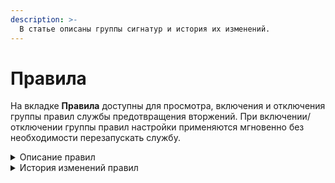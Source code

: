 ```yaml
---
description: >-
  В статье описаны группы сигнатур и история их изменений.
---
```


# Правила

На вкладке **Правила** доступны для просмотра, включения и отключения группы правил службы предотвращения вторжений. При включении/отключении группы правил настройки применяются мгновенно без необходимости перезапускать службу.

<details>

<summary>Описание правил</summary>

- **DNS поверх HTTPS** - обнаруживает/блокирует попытки сокрытия DNS-запросов по седьмому уровню TLS/SSL;

- **GeoIP Страны Восточной Европы** - обнаруживает/блокирует попытки доступа к IP-адресам, основываясь на базе данных MaxMind's GeoIP databases;

- **SSL-сертификаты, используемые вредоносным ПО и ботнетами** - обнаруживает/блокирует связь с командными центрами злоумышленников (С2);

- **Авторизация с подозрительным логином**;

- **Анонимайзеры** - обнаруживает/блокирует анонимайзеры;

- **Атаки на получение прав пользователя** - обнаруживает/блокирует попытки получить учетные данные пользователя;

- **Атаки на получение привилегий администратора** - обнаруживает/блокирует попытки получить привилегии администратора;

- **Блокирование активности троянских программ** - обнаруживает/блокирует вредоносные трояны;

- **Блокирование атак** - обнаруживает/блокирует подозрительные IP-адреса (IP Reputation);

- **Блокирование крупных утечек информации** - обнаруживает/блокирует попытки получить данные и информацию;

- **Блокирование некорректных попыток получения привилегий пользователя** - обнаруживает/блокирует попытки получить привилегии пользователя;

- **Блокирование подозрительных RPС-запросов** - обнаруживает/блокирует удаленный вызов процедур (обычно используется для вызова удаленных функций на сервере, требующих результата действия);

- **Блокирование попыток запуска исполняемого кода** - обнаруживает/блокирует Remote Code Execution (RCE);

- **Блокирование утечек информации** - обнаруживает/блокирует попытки получить данные и информацию;

- **Запросы на скомпрометированные ресурсы** - обнаруживает/блокирует связи с командными центрами злоумышленников (С2);

- **Использование DNS-трафика для управления вредоносным ПО** - обнаруживает/блокирует связь с инфраструктурой управления и контроля (С2);

- **Нежелательное программное обеспечение** - обнаруживает/блокирует вредоносное ПО;

- **Неизвестный тип трафика** - обнаруживает/блокирует неопознанный/вредоносный трафик;

- **Нецелевое использование стандартных портов** - обнаруживает/блокирует использование стандартных портов в нелегитимных целях;

- **Обнаружение нарушений стандартов сетевых протоколов** - обнаруживает/блокирует обращения по нестандартным/прошитым протоколам;

- **Обнаружение подозрительной сетевой активности** - обнаруживает/блокирует аномалии или нестандартные действия легитимных пользователей в сети;

- **Обнаружение подозрительных команд** - обнаруживает/блокирует нестандартные команды, не характерные системам;

- **Обнаружение успешных краж учетных данных** - обнаруживает/блокирует кражи учетных данных;

- **Определение внешнего IP-адреса** - обнаруживает/блокирует попытки взаимодействия с инфраструктурой из внешних сетей;

- **Ошибки в сетевых протоколах** - обнаруживает/блокирует ошибки сетевых протоколов;

- **Подозрительное обращение к файлам** - обнаруживает/блокирует нестандартное обращение к файлам системы;

- **Попытки авторизации с логином и паролем по-умолчанию** - обнаруживает/блокирует попытки зайти под учетными данными с простыми паролями (аналогично Bruteforce);

- **Попытки использования социальной инженерии** - обнаруживает/блокирует "атаку на человека";

- **Попытки получения привилегий администратора** - обнаруживает/блокирует попытки повысить привилегии до администратора и полученить учетные данные администратора;

- **Попытки получения привилегий пользователя** - обнаруживает/блокирует попытки повысить привилегии и получить учетные данные пользователей;

- **Попытки получения системных файлов** - обнаруживает/блокирует системные конфигурации;

- **Попытки проведения DoS-атак** - обнаруживает/блокирует попытки провести атаки типа "отказ в обслуживании" (denial-of-service attack);

- **Попытки сканирования сети** - обнаруживает/блокирует сканирование сети;

- **Потенциально опасный трафик** - обнаруживает/блокирует зашифрованный или запутанный трафик, нестандартные запросы;

- **Пулы криптомайнеров** - обнаруживает/блокирует взаимодействие с сетями криптомайнеров и обращения для передачи нагрузки, которые криптомайнеры используют для майнинга;

- **Расширенная база правил (от Лаборатории Касперского)** - набор правил по обнаружению/блокировке от Лаборатории Касперского;

- **Телеметрия Windows** - обнаруживает/блокирует Телеметрию Windows;

- **Трафик устаревшего уязвимого ПО** - обнаруживает/блокирует связи с командными центрами злоумышленников (С2);

- **Управление вредоносным ПО** - обнаруживает/блокирует связь с инфраструктурой управления и контроля (С2), которую злоумышленники используют для управления зараженными устройствами и кражи конфиденциальных данных;

- **Целевое использование вредоносного ПО** - обнаруживает/блокирует вредоносное программное обеспечение;

- **Черный список IP-адресов** - обнаруживает/блокирует трафик к IP-адресам из баз safe-surf.ru и cinsarmy.com;

- **Эксплойты** - обнаруживает/блокирует использование уязвимостей систем (с идентификатором CVE-XXXX-XXXXX).

</details>

<details>

<summary>История изменений правил</summary>

**31.01.2024**
- Улучшена блокировка Hola VPN и Browsec VPN.

**14.12.2023**
- Оптимизированы правила блокировки анонимайзеров.

**11.12.2023**
- Удалена категория "Попытки выполнить системный вызов" из IPS.

**07.12.2023**
- Добавлены новые правила для Windows Telemetry;
- Не блокируется VPN-Browsec (добавлены новые правила для блокировки VPN-Browsec);
- Удалена категория Защита SMTP;
- Телеметрия Windows блокирует Skype (убраны 2 правила телеметрии, которые блокировали функции Skype).

**23.11.2023**
- Ошибка в формировании правил пула криптомайнеров (исправлена ошибка правил, блокирующая легитимные ресурсы по типу www.fr).

**31.10.2023**
- Удалено правило "ET EXPLOIT Cisco IOS XE Web Server Possible Authentication Bypass Attempt (CVE-2023-20198) (Outbound)" из-за некоректности обработки.

**30.10.2023**
- Удаление из обработки ET категории web-app-attack (Атаки на веб-приложения).

**12.10.2023**
- Удалена категория PT Open.

**02.10.2023** 
- Убраны устаревшие и/или неработающие правила.

**20.09.2023** 
- Оптимизация расширенных правил.

**21.07.2023** 
- Отключено правило, блокирующее вход в AD.

**21.06.2023**	 
* Исправление входа в Active Directory.

**05.06.2023**	 
* Улучшение блокировки криптомайнеров.

**30.05.2023**	 
* Улучшение блокировки DoH-запросов.

**17.05.2023**	 
* Добавлена блокировка эксплоита MSMQ-серверов (CVE-2023-21554).

**06.04.2023**	 
* Обновление черного списка;
* Обновление источников детектирования DoH.

**09.03.2023**	 
* Улучшение блокировки пулов криптомайнеров.

**06.03.2023**	 
* Оптимизация срабатывания правил.

**02.03.2023**	 
* Исправление работы FreeDNS;
* Улучшение блокировки TOR и анонимайзеров.

**01.03.2023**	 
* Исправление работы DropBox.

**21.02.2023**	 
* Обновление источников черного списка IP-адресов;
* Исправление работы Windows Store.

**13.02.2023**	 
* Добавлен список SSL-сертификатов вредоносного ПО.

**06.02.2023**	 
* Исправление доступа к Skype for Business.

**26.01.2023**	 
* Исправление доступа к Autodesk Fusion 360.

**29.12.2022**	 
* Обновлен черный список IP-адресов.

**26.12.2022**	 
* Обновлен список адресов криптомайнеров.

**13.12.2022**	
* Блокировка источников ВПО уязвимости нулевого дня в продуктах Microsoft Exchange Server.

**29.11.2022** 
* Исправления доступа к ipinfo.io.

**26.10.2022**
* Удалена отдельная категория правил **Список НКЦКИ**. Источник данных атакующих НКЦКИ остается в составе баз, являясь частью "Черного списка IP-адресов".

**21.10.2022**
* Удалена группа **Активные ботнеты**. Актуальные угрозы блокируются с помощью "Черных списков IP-адресов".

</details>